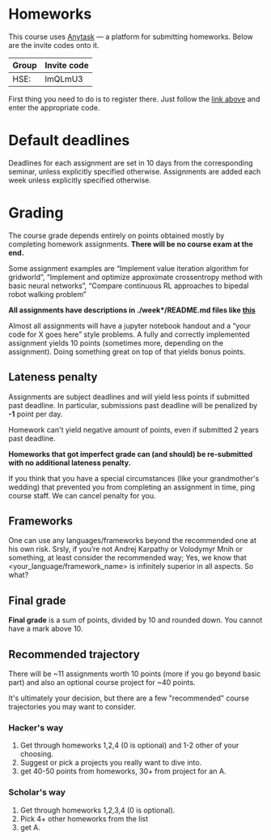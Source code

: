 # Homeworks
This course uses [Anytask](http://anytask.org/course/228) — a platform for submitting homeworks. Below are the invite codes onto it.

| Group| Invite code |
| --- | ----- |
| HSE:                    | lmQLmU3 |


First thing you need to do is to register there. Just follow the [link above](http://anytask.org/course/228) and enter the appropriate code.


# Default deadlines
Deadlines for each assignment are set in 10 days from the corresponding seminar, unless explicitly specified otherwise.
Assignments are added each week unless explicitly specified otherwise.


# Grading

The course grade depends entirely on points obtained mostly by completing homework assignments. __There will be no course exam at the end.__

Some assignment examples are “Implement value iteration algorithm for gridworld”, “Implement and optimize approximate crossentropy method with basic neural networks”, “Compare continuous RL approaches to bipedal robot walking problem”

__All assignments have descriptions in ./week*/README.md files like [this](https://github.com/yandexdataschool/Practical_RL/blob/master/week0/README.md)__

Almost all assignments will have a jupyter notebook handout and a “your code for X goes here” style problems.
A fully and correctly implemented assignment yields 10 points (sometimes more, depending on the assignment). Doing something great on top of that yields bonus points.

## Lateness penalty
Assignments are subject deadlines and will yield less points if submitted past deadline.
In particular, submissions past deadline will be penalized by __-1__ point per day.

Homework can't yield negative amount of points, even if submitted 2 years past deadline.

__Homeworks that got imperfect grade can (and should) be re-submitted with no additional lateness penalty.__

If you think that you have a special circumstances (like your grandmother's wedding) that prevented you from completing an assignment in time, ping course staff. We can cancel penalty for you.

## Frameworks
One can use any languages/frameworks beyond the recommended one at his own risk.
Srsly, if you’re not Andrej Karpathy or Volodymyr Mnih or something, at least consider the recommended way;
Yes, we know that <your_language/framework_name> is infinitely superior in all aspects. So what?

## Final grade

__Final grade__ is a sum of points, divided by 10 and rounded down. You cannot have a mark above 10. 


## Recommended trajectory

There will be ~11 assignments worth 10 points (more if you go beyond basic part) and also an optional course project for ~40 points.

It's ultimately your decision, but there are a few "recommended" course trajectories you may want to consider.

### Hacker's way 
 1. Get through homeworks 1,2,4 (0 is optional) and 1-2 other of your choosing.
 2. Suggest or pick a projects you really want to dive into.
 3. get 40-50 points from homeworks, 30+ from project for an A.

### Scholar's way
 1. Get through homeworks 1,2,3,4 (0 is optional).
 2. Pick 4+ other homeworks from the list
 3. get A.
